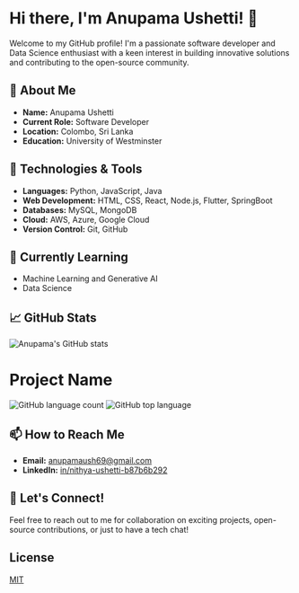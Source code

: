 # Hi there, I'm Anupama Ushetti! 👋

Welcome to my GitHub profile! I'm a passionate software developer and Data Science enthusiast with a keen interest in building innovative solutions and contributing to the open-source community.

## 🚀 About Me

- **Name:** Anupama Ushetti
- **Current Role:** Software Developer
- **Location:** Colombo, Sri Lanka
- **Education:** University of Westminster

## 🔧 Technologies & Tools

- **Languages:** Python, JavaScript, Java
- **Web Development:** HTML, CSS, React, Node.js, Flutter, SpringBoot
- **Databases:** MySQL, MongoDB
- **Cloud:** AWS, Azure, Google Cloud
- **Version Control:** Git, GitHub

## 🌱 Currently Learning

- Machine Learning and Generative AI
- Data Science

## 📈 GitHub Stats

![Anupama's GitHub stats](https://github-readme-stats.vercel.app/api?username=AnupamaUshetti&show_icons=true&theme=radical)

# Project Name

![GitHub language count](https://img.shields.io/github/languages/count/AnupamaUshetti/)
![GitHub top language](https://img.shields.io/github/languages/top/AnupamaUshett/)

## 📫 How to Reach Me

- **Email:** anupamaush69@gmail.com
- **LinkedIn:** [ in/nithya-ushetti-b87b6b292](https://www.linkedin.com/in/nithya-ushetti-b87b6b292/)

## 💬 Let's Connect!

Feel free to reach out to me for collaboration on exciting projects, open-source contributions, or just to have a tech chat!

## License
[MIT](LICENSE)
